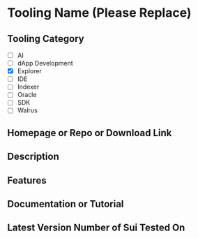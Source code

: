 # Tooling Name (Please Replace)

## Tooling Category

- [ ] AI
- [ ] dApp Development
- [x] Explorer
- [ ] IDE
- [ ] Indexer
- [ ] Oracle
- [ ] SDK
- [ ] Walrus

## Homepage or Repo or Download Link

## Description

## Features

## Documentation or Tutorial

## Latest Version Number of Sui Tested On

